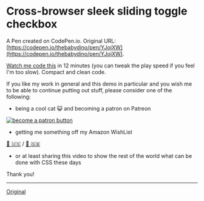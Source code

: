 # Cross-browser sleek sliding toggle checkbox

A Pen created on CodePen.io. Original URL: [https://codepen.io/thebabydino/pen/YJojXW](https://codepen.io/thebabydino/pen/YJojXW).

[Watch me code this](https://youtu.be/32U-6g6VpLg) in 12 minutes (you can tweak the play speed if you feel I'm too slow). Compact and clean code.

If you like my work in general and this demo in particular and you wish me to be able to continue putting out stuff, please consider one of the following:

* being a cool cat 😺 and becoming a patron on Patreon

[![become a patron button](https://c5.patreon.com/external/logo/become_a_patron_button.png)](https://www.patreon.com/anatudor)

* getting me something off my Amazon WishList 

[🎁 🇺🇸](https://www.amazon.com/gp/registry/wishlist/2Y3C4722GXH0I/) / [🎁 🇬🇧](https://www.amazon.co.uk/gp/registry/wishlist/2I25W7U0KADSR/)

* or at least sharing this video to show the rest of the world what can be done with CSS these days

Thank you!

---

[Original](https://codepen.io/comehope/pen/zjoOgX)
